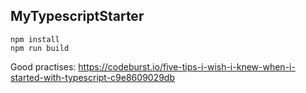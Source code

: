 ## MyTypescriptStarter

```
npm install 
npm run build
```


Good practises: https://codeburst.io/five-tips-i-wish-i-knew-when-i-started-with-typescript-c9e8609029db
